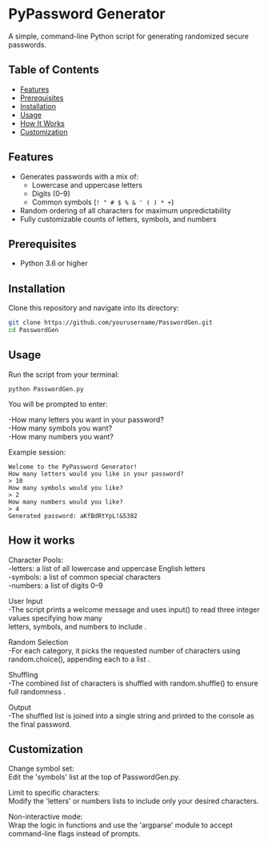 # PyPassword Generator

A simple, command-line Python script for generating randomized secure passwords.

## Table of Contents

- [Features](#features)  
- [Prerequisites](#prerequisites)  
- [Installation](#installation)  
- [Usage](#usage)  
- [How It Works](#how-it-works)  
- [Customization](#customization)  

## Features

- Generates passwords with a mix of:
  - Lowercase and uppercase letters  
  - Digits (0–9)  
  - Common symbols (`! " # $ % & ' ( ) * +`)  
- Random ordering of all characters for maximum unpredictability  
- Fully customizable counts of letters, symbols, and numbers 

## Prerequisites

- Python 3.6 or higher

## Installation

Clone this repository and navigate into its directory:

```bash
git clone https://github.com/yourusername/PasswordGen.git
cd PasswordGen
```
## Usage

Run the script from your terminal:

```
python PasswordGen.py
```
You will be prompted to enter:

-How many letters you want in your password?  
-How many symbols you want?  
-How many numbers you want?  

Example session:
```
Welcome to the PyPassword Generator!
How many letters would you like in your password?
> 10
How many symbols would you like?
> 2
How many numbers would you like?
> 4
Generated password: aKfBdRtYpL!&5382
```
## How it works

Character Pools:  
-letters: a list of all lowercase and uppercase English letters  
-symbols: a list of common special characters  
-numbers: a list of digits 0–9  

User Input  
-The script prints a welcome message and uses input() to read three integer values specifying how many  
letters, symbols, and numbers to include .

Random Selection  
-For each category, it picks the requested number of characters using random.choice(), appending each to a list .  

Shuffling  
-The combined list of characters is shuffled with random.shuffle() to ensure full randomness .  

Output  
-The shuffled list is joined into a single string and printed to the console as the final password.   

## Customization

Change symbol set:  
Edit the 'symbols' list at the top of PasswordGen.py.  

Limit to specific characters:  
Modify the 'letters' or numbers lists to include only your desired characters.  

Non-interactive mode:  
Wrap the logic in functions and use the 'argparse' module to accept command-line flags instead of prompts.  
